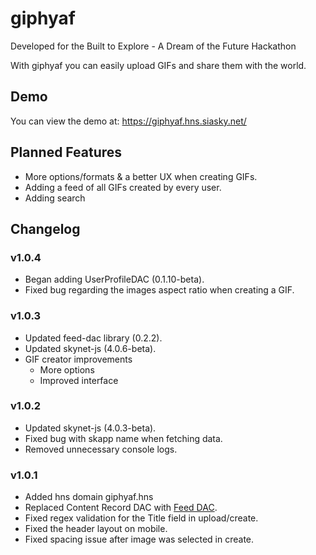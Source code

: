 # giphyaf

Developed for the Built to Explore - A Dream of the Future Hackathon

With giphyaf you can easily upload GIFs and share them with the world.

## Demo

You can view the demo at: https://giphyaf.hns.siasky.net/

## Planned Features

- More options/formats & a better UX when creating GIFs.
- Adding a feed of all GIFs created by every user.
- Adding search

## Changelog

### v1.0.4
- Began adding UserProfileDAC (0.1.10-beta).
- Fixed bug regarding the images aspect ratio when creating a GIF.

### v1.0.3
- Updated feed-dac library (0.2.2).
- Updated skynet-js (4.0.6-beta).
- GIF creator improvements
  - More options
  - Improved interface

### v1.0.2
- Updated skynet-js (4.0.3-beta).
- Fixed bug with skapp name when fetching data.
- Removed unnecessary console logs.

### v1.0.1
- Added hns domain giphyaf.hns
- Replaced Content Record DAC with [Feed DAC](https://github.com/redsolver/feed-dac-library).
- Fixed regex validation for the Title field in upload/create.
- Fixed the header layout on mobile.
- Fixed spacing issue after image was selected in create.